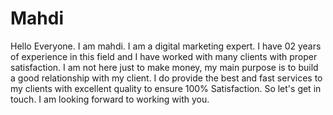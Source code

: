 # Mahdi
Hello Everyone. I am mahdi. I am a digital marketing expert. I have 02 years of experience in this field and I have worked with many clients with proper satisfaction. I am not here just to make money, my main purpose is to build a good relationship with my client. I do provide the best and fast services to my clients with excellent quality to ensure 100% Satisfaction. So let's get in touch. I am looking forward to working with you.
